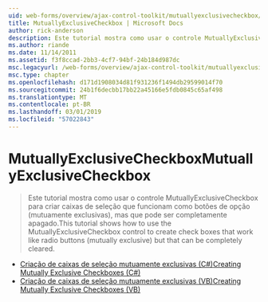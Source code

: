 ```yaml
---
uid: web-forms/overview/ajax-control-toolkit/mutuallyexclusivecheckbox/index
title: MutuallyExclusiveCheckbox | Microsoft Docs
author: rick-anderson
description: Este tutorial mostra como usar o controle MutuallyExclusiveCheckbox para criar caixas de seleção que funcionam como botões de opção (mutuamente exclusivas), mas que pode ser...
ms.author: riande
ms.date: 11/14/2011
ms.assetid: f3f8ccad-2bb3-4cf7-94bf-24b184d987dc
msc.legacyurl: /web-forms/overview/ajax-control-toolkit/mutuallyexclusivecheckbox
msc.type: chapter
ms.openlocfilehash: d171d1908034d81f931236f1494db29599014f70
ms.sourcegitcommit: 24b1f6decbb17bb22a45166e5fdb0845c65af498
ms.translationtype: MT
ms.contentlocale: pt-BR
ms.lasthandoff: 03/01/2019
ms.locfileid: "57022843"
---
```

<a name="mutuallyexclusivecheckbox"></a><span data-ttu-id="eb54b-103">MutuallyExclusiveCheckbox</span><span class="sxs-lookup"><span data-stu-id="eb54b-103">MutuallyExclusiveCheckbox</span></span>
====================
> <span data-ttu-id="eb54b-104">Este tutorial mostra como usar o controle MutuallyExclusiveCheckbox para criar caixas de seleção que funcionam como botões de opção (mutuamente exclusivas), mas que pode ser completamente apagado.</span><span class="sxs-lookup"><span data-stu-id="eb54b-104">This tutorial shows how to use the MutuallyExclusiveCheckbox control to create check boxes that work like radio buttons (mutually exclusive) but that can be completely cleared.</span></span>


- [<span data-ttu-id="eb54b-105">Criação de caixas de seleção mutuamente exclusivas (C#)</span><span class="sxs-lookup"><span data-stu-id="eb54b-105">Creating Mutually Exclusive Checkboxes (C#)</span></span>](creating-mutually-exclusive-checkboxes-cs.md)
- [<span data-ttu-id="eb54b-106">Criação de caixas de seleção mutuamente exclusivas (VB)</span><span class="sxs-lookup"><span data-stu-id="eb54b-106">Creating Mutually Exclusive Checkboxes (VB)</span></span>](creating-mutually-exclusive-checkboxes-vb.md)
